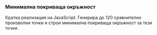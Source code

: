 ### Минимална покриваща окръжност

Кратка реализация на JavaScript. Генерира до 120 сравнително произволни точки и строи минимална покриваща окръжност за тези точки.
